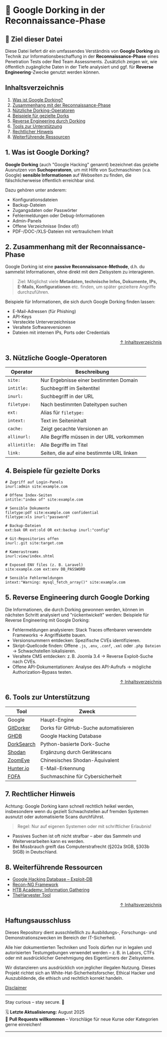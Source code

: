 # 🔎 Google Dorking in der Reconnaissance-Phase

## 📘 Ziel dieser Datei

Diese Datei liefert dir ein umfassendes Verständnis von **Google Dorking** als Technik zur Informationsbeschaffung in der **Reconnaissance-Phase** eines Penetration Tests oder Red Team Assessments. Zusätzlich zeigen wir, wie öffentlich zugängliche Daten in der Tiefe analysiert und ggf. für **Reverse Engineering**-Zwecke genutzt werden können.



## Inhaltsverzeichnis

1. [Was ist Google Dorking?](#1-was-ist-google-dorking)
2. [Zusammenhang mit der Reconnaissance-Phase](#2-zusammenhang-mit-der-reconnaissance-phase)
3. [Nützliche Dorking-Operatoren](#3-nützliche-google-operatoren)
4. [Beispiele für gezielte Dorks](#4-beispiele-für-gezielte-dorks)
5. [Reverse Engineering durch Dorking](#5-reverse-engineering-durch-google-dorking)
6. [Tools zur Unterstützung](#6-tools-zur-unterstützung)
7. [Rechtlicher Hinweis](#7-rechtlicher-hinweis)
8. [Weiterführende Ressourcen](#8-weiterführende-ressourcen)




## 1. Was ist Google Dorking?

**Google Dorking** (auch "Google Hacking" genannt) bezeichnet das gezielte Ausnutzen von **Suchoperatoren**, um mit Hilfe von Suchmaschinen (v.a. Google) **sensible Informationen** auf Webseiten zu finden, die fälschlicherweise öffentlich erreichbar sind.

Dazu gehören unter anderem:
- Konfigurationsdateien
- Backup-Dateien
- Zugangsdaten oder Passwörter
- Fehlermeldungen oder Debug-Informationen
- Admin-Panels
- Offene Verzeichnisse (Index of/)
- PDF-/DOC-/XLS-Dateien mit vertraulichem Inhalt




## 2. Zusammenhang mit der Reconnaissance-Phase

Google Dorking ist eine **passive Reconnaissance-Methode**, d.h. du sammelst Informationen, ohne direkt mit dem Zielsystem zu interagieren.

> Ziel: Möglichst viele **Metadaten, technische Infos, Dokumente, IPs, E-Mails, Konfigurationen** etc. finden, um später gezieltere Angriffe durchzuführen.

Beispiele für Informationen, die sich durch Google Dorking finden lassen:
- E-Mail-Adressen (für Phishing)
- API-Keys
- Versteckte Unterverzeichnisse
- Veraltete Softwareversionen
- Dateien mit internen IPs, Ports oder Credentials



<div align=right>

[↑ Inhaltsverzeichnis](#inhaltsverzeichnis)

</div>

## 3. Nützliche Google-Operatoren

| Operator       | Beschreibung                                |
|----------------|---------------------------------------------|
| `site:`        | Nur Ergebnisse einer bestimmten Domain      |
| `intitle:`     | Suchbegriff im Seitentitel                  |
| `inurl:`       | Suchbegriff in der URL                      |
| `filetype:`    | Nach bestimmten Dateitypen suchen           |
| `ext:`         | Alias für `filetype:`                       |
| `intext:`      | Text im Seiteninhalt                        |
| `cache:`       | Zeigt gecachte Versionen an                 |
| `allinurl:`    | Alle Begriffe müssen in der URL vorkommen   |
| `allintitle:`  | Alle Begriffe im Titel                      |
| `link:`        | Seiten, die auf eine bestimmte URL linken   |




## 4. Beispiele für gezielte Dorks

```text
# Zugriff auf Login-Panels
inurl:admin site:example.com

# Offene Index-Seiten
intitle:"index of" site:example.com

# Sensible Dokumente
filetype:pdf site:example.com confidential
filetype:xls inurl:"password"

# Backup-Dateien
ext:bak OR ext:old OR ext:backup inurl:"config"

# Git-Repositories offen
inurl:.git site:target.com

# Kamerastreams
inurl:view/index.shtml

# Exposed ENV files (z. B. Laravel)
site:example.com ext:env DB_PASSWORD

# Sensible Fehlermeldungen
intext:"Warning: mysql_fetch_array()" site:example.com
```

 


## 5. Reverse Engineering durch Google Dorking

Die Informationen, die durch Dorking gewonnen werden, können im nächsten Schritt analysiert und "rückentwickelt" werden:
Beispiele für Reverse Engineering mit Google Dorking:

- Fehlermeldungen analysieren: Stack Traces offenbaren verwendete Frameworks → Angriffskette bauen.
- Versionsnummern entdecken: Spezifische CVEs identifizieren.
- Skript-Quellcode finden: Offene `.js`, `.env`, `.conf`, `.xml` oder `.php Dateien` → Schwachstellen lokalisieren.
- Veraltete CMS entdecken: z. B. Joomla 3.4 → Reverse Exploit-Suche nach CVEs.
- Offene API-Dokumentationen: Analyse des API-Aufrufs → mögliche Authorization-Bypass testen.



<div align=right>

[↑ Inhaltsverzeichnis](#inhaltsverzeichnis)

</div>

## 6. Tools zur Unterstützung

| Tool                                                       | Zweck                                 |
| ---------------------------------------------------------- | ------------------------------------- |
| Google                                                     | Haupt-Engine                          |
| [GitDorker](https://github.com/obheda12/GitDorker)         | Dorks für GitHub-Suche automatisieren |
| [GHDB](https://www.exploit-db.com/google-hacking-database) | Google Hacking Database               |
| [DorkSearch](https://github.com/ZephrFish/DorkSearch)      | Python-basierte Dork-Suche            |
| [Shodan](https://www.shodan.io)                            | Ergänzung durch Gerätescans           |
| [ZoomEye](https://www.zoomeye.org)                         | Chinesisches Shodan-Äquivalent        |
| [Hunter.io](https://hunter.io)                             | E-Mail-Erkennung                      |
| [FOFA](https://fofa.info)                                  | Suchmaschine für Cybersicherheit      |




## 7. Rechtlicher Hinweis

Achtung:
Google Dorking kann schnell rechtlich heikel werden, insbesondere wenn du gezielt Schwachstellen auf fremden Systemen ausnutzt oder automatisierte Scans durchführst.

> Regel: Nur auf eigenen Systemen oder mit schriftlicher Erlaubnis!

- Passives Suchen ist oft nicht strafbar – aber das Sammeln und Weiterverarbeiten kann es werden.
- Bei Missbrauch greift das Computerstrafrecht (§202a StGB, §303b StGB) in Deutschland.




## 8. Weiterführende Ressourcen

- [Google Hacking Database – Exploit-DB](https://www.exploit-db.com/google-hacking-database)
- [Recon-NG Framework](https://github.com/lanmaster53/recon-ng)
- [HTB Academy: Information Gathering](https://github.com/lanmaster53/recon-ng)
- [TheHarvester Tool](https://github.com/laramies/theHarvester)


<div align=right>

[↑ Inhaltsverzeichnis](#inhaltsverzeichnis)

</div>

## Haftungsausschluss

Dieses Repository dient ausschließlich zu Ausbildungs-, Forschungs- und Demonstrationszwecken im Bereich der IT-Sicherheit.

Alle hier dokumentierten Techniken und Tools dürfen nur in legalen und autorisierten Testumgebungen verwendet werden – z. B. in Labors, CTFs oder mit ausdrücklicher Genehmigung des Eigentümers der Zielsysteme.

Wir distanzieren uns ausdrücklich von jeglicher illegalen Nutzung.
Dieses Projekt richtet sich an White-Hat-Sicherheitsforscher, Ethical Hacker und Auszubildende, die ethisch und rechtlich korrekt handeln.

[Disclaimer](/00-disclaimer/disclaimer.md)

--- 

Stay curious – stay secure. 🔐

🗓️ **Letzte Aktualisierung:** August 2025  
🤝 **Pull Requests willkommen** – Vorschläge für neue Kurse oder Kategorien gerne einreichen!

---